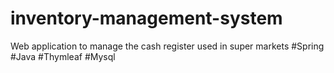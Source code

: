 # inventory-management-system
Web application to manage the cash register used in super markets #Spring #Java #Thymleaf #Mysql
